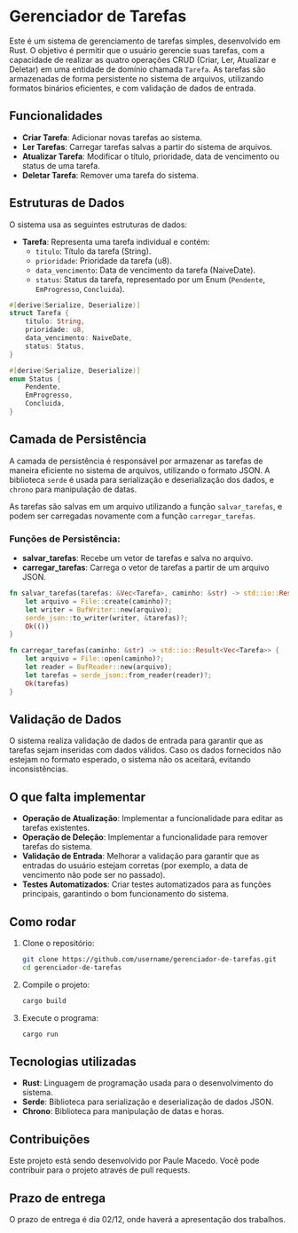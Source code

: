 # Gerenciador de Tarefas

Este é um sistema de gerenciamento de tarefas simples, desenvolvido em Rust. O objetivo é permitir que o usuário gerencie suas tarefas, com a capacidade de realizar as quatro operações CRUD (Criar, Ler, Atualizar e Deletar) em uma entidade de domínio chamada `Tarefa`. As tarefas são armazenadas de forma persistente no sistema de arquivos, utilizando formatos binários eficientes, e com validação de dados de entrada.

## Funcionalidades

- **Criar Tarefa**: Adicionar novas tarefas ao sistema.
- **Ler Tarefas**: Carregar tarefas salvas a partir do sistema de arquivos.
- **Atualizar Tarefa**: Modificar o título, prioridade, data de vencimento ou status de uma tarefa.
- **Deletar Tarefa**: Remover uma tarefa do sistema.

## Estruturas de Dados

O sistema usa as seguintes estruturas de dados:

- **Tarefa**: Representa uma tarefa individual e contém:
  - `titulo`: Título da tarefa (String).
  - `prioridade`: Prioridade da tarefa (u8).
  - `data_vencimento`: Data de vencimento da tarefa (NaiveDate).
  - `status`: Status da tarefa, representado por um Enum (`Pendente`, `EmProgresso`, `Concluida`).
  
```rust
#[derive(Serialize, Deserialize)]
struct Tarefa {
    titulo: String,
    prioridade: u8,
    data_vencimento: NaiveDate,
    status: Status,
}

#[derive(Serialize, Deserialize)]
enum Status {
    Pendente,
    EmProgresso,
    Concluida,
}
```

## Camada de Persistência

A camada de persistência é responsável por armazenar as tarefas de maneira eficiente no sistema de arquivos, utilizando o formato JSON. A biblioteca `serde` é usada para serialização e deserialização dos dados, e `chrono` para manipulação de datas.

As tarefas são salvas em um arquivo utilizando a função `salvar_tarefas`, e podem ser carregadas novamente com a função `carregar_tarefas`.

### Funções de Persistência:

- **salvar_tarefas**: Recebe um vetor de tarefas e salva no arquivo.
- **carregar_tarefas**: Carrega o vetor de tarefas a partir de um arquivo JSON.

```rust
fn salvar_tarefas(tarefas: &Vec<Tarefa>, caminho: &str) -> std::io::Result<()> {
    let arquivo = File::create(caminho)?;
    let writer = BufWriter::new(arquivo);
    serde_json::to_writer(writer, &tarefas)?;
    Ok(())
}

fn carregar_tarefas(caminho: &str) -> std::io::Result<Vec<Tarefa>> {
    let arquivo = File::open(caminho)?;
    let reader = BufReader::new(arquivo);
    let tarefas = serde_json::from_reader(reader)?;
    Ok(tarefas)
}
```

## Validação de Dados

O sistema realiza validação de dados de entrada para garantir que as tarefas sejam inseridas com dados válidos. Caso os dados fornecidos não estejam no formato esperado, o sistema não os aceitará, evitando inconsistências.

## O que falta implementar


- **Operação de Atualização**: Implementar a funcionalidade para editar as tarefas existentes.
- **Operação de Deleção**: Implementar a funcionalidade para remover tarefas do sistema.
- **Validação de Entrada**: Melhorar a validação para garantir que as entradas do usuário estejam corretas (por exemplo, a data de vencimento não pode ser no passado).
- **Testes Automatizados**: Criar testes automatizados para as funções principais, garantindo o bom funcionamento do sistema.

## Como rodar

1. Clone o repositório:
   ```bash
   git clone https://github.com/username/gerenciador-de-tarefas.git
   cd gerenciador-de-tarefas
   ```

2. Compile o projeto:
   ```bash
   cargo build
   ```

3. Execute o programa:
   ```bash
   cargo run
   ```

## Tecnologias utilizadas

- **Rust**: Linguagem de programação usada para o desenvolvimento do sistema.
- **Serde**: Biblioteca para serialização e deserialização de dados JSON.
- **Chrono**: Biblioteca para manipulação de datas e horas.

## Contribuições

Este projeto está sendo desenvolvido por Paule Macedo. Você pode contribuir para o projeto através de pull requests.

## Prazo de entrega

O prazo de entrega é dia 02/12, onde haverá a apresentação dos trabalhos.




